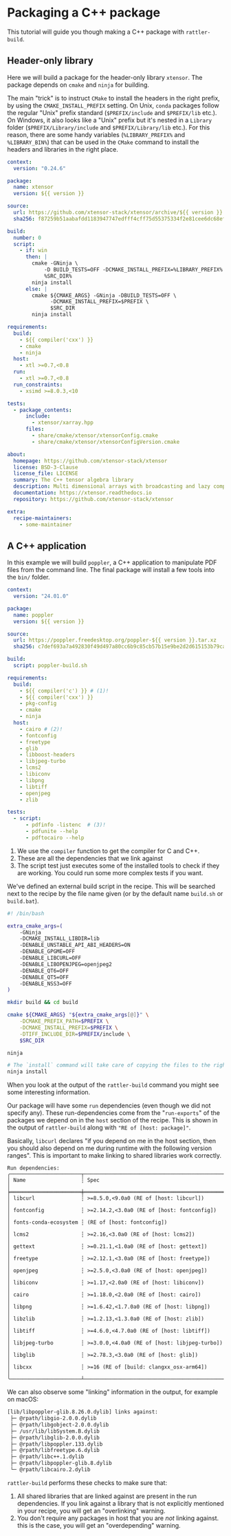 # Packaging a C++ package

This tutorial will guide you though making a C++ package with `rattler-build`.

## Header-only library

Here we will build a package for the header-only library `xtensor`. The package
depends on `cmake` and `ninja` for building.

The main "trick" is to instruct `CMake` to install the headers in the right
prefix, by using the `CMAKE_INSTALL_PREFIX` setting. On Unix, `conda` packages
follow the regular "Unix" prefix standard (`$PREFIX/include` and `$PREFIX/lib`
etc.). On Windows, it also looks like a "Unix" prefix but it's nested in a
`Library` folder (`$PREFIX/Library/include` and `$PREFIX/Library/lib` etc.). For
this reason, there are some handy variables (`%LIBRARY_PREFIX%` and
`%LIBRARY_BIN%`) that can be used in the `CMake` command to install the headers
and libraries in the right place.

```yaml title="recipe.yaml"
context:
  version: "0.24.6"

package:
  name: xtensor
  version: ${{ version }}

source:
  url: https://github.com/xtensor-stack/xtensor/archive/${{ version }}.tar.gz
  sha256: f87259b51aabafdd1183947747edfff4cff75d55375334f2e81cee6dc68ef655

build:
  number: 0
  script:
    - if: win
      then: |
        cmake -GNinja \
            -D BUILD_TESTS=OFF -DCMAKE_INSTALL_PREFIX=%LIBRARY_PREFIX% \
            %SRC_DIR%
        ninja install
      else: |
        cmake ${CMAKE_ARGS} -GNinja -DBUILD_TESTS=OFF \
              -DCMAKE_INSTALL_PREFIX=$PREFIX \
              $SRC_DIR
        ninja install

requirements:
  build:
    - ${{ compiler('cxx') }}
    - cmake
    - ninja
  host:
    - xtl >=0.7,<0.8
  run:
    - xtl >=0.7,<0.8
  run_constraints:
    - xsimd >=8.0.3,<10

tests:
  - package_contents:
      include:
        - xtensor/xarray.hpp
      files:
        - share/cmake/xtensor/xtensorConfig.cmake
        - share/cmake/xtensor/xtensorConfigVersion.cmake

about:
  homepage: https://github.com/xtensor-stack/xtensor
  license: BSD-3-Clause
  license_file: LICENSE
  summary: The C++ tensor algebra library
  description: Multi dimensional arrays with broadcasting and lazy computing
  documentation: https://xtensor.readthedocs.io
  repository: https://github.com/xtensor-stack/xtensor

extra:
  recipe-maintainers:
    - some-maintainer
```

## A C++ application

In this example we will build `poppler`, a C++ application to manipulate PDF
files from the command line. The final package will install a few tools into the
`bin/` folder.

```yaml title="recipe.yaml"
context:
  version: "24.01.0"

package:
  name: poppler
  version: ${{ version }}

source:
  url: https://poppler.freedesktop.org/poppler-${{ version }}.tar.xz
  sha256: c7def693a7a492830f49d497a80cc6b9c85cb57b15e9be2d2d615153b79cae08

build:
  script: poppler-build.sh

requirements:
  build:
    - ${{ compiler('c') }} # (1)!
    - ${{ compiler('cxx') }}
    - pkg-config
    - cmake
    - ninja
  host:
    - cairo # (2)!
    - fontconfig
    - freetype
    - glib
    - libboost-headers
    - libjpeg-turbo
    - lcms2
    - libiconv
    - libpng
    - libtiff
    - openjpeg
    - zlib

tests:
  - script:
      - pdfinfo -listenc  # (3)!
      - pdfunite --help
      - pdftocairo --help
```

1. We use the `compiler` function to get the compiler for C and C++.
2. These are all the dependencies that we link against
3. The script test just executes some of the installed tools to check if they
   are working. You could run some more complex tests if you want.

We've defined an external build script in the recipe. This will be searched next
to the recipe by the file name given (or by the default name `build.sh` or
`build.bat`).

```bash title="poppler-build.sh"
#! /bin/bash

extra_cmake_args=(
    -GNinja
    -DCMAKE_INSTALL_LIBDIR=lib
    -DENABLE_UNSTABLE_API_ABI_HEADERS=ON
    -DENABLE_GPGME=OFF
    -DENABLE_LIBCURL=OFF
    -DENABLE_LIBOPENJPEG=openjpeg2
    -DENABLE_QT6=OFF
    -DENABLE_QT5=OFF
    -DENABLE_NSS3=OFF
)

mkdir build && cd build

cmake ${CMAKE_ARGS} "${extra_cmake_args[@]}" \
    -DCMAKE_PREFIX_PATH=$PREFIX \
    -DCMAKE_INSTALL_PREFIX=$PREFIX \
    -DTIFF_INCLUDE_DIR=$PREFIX/include \
    $SRC_DIR

ninja

# The `install` command will take care of copying the files to the right place
ninja install
```

When you look at the output of the `rattler-build` command you might see some
interesting information.

Our package will have some `run` dependencies (even though we did not specify
any). These run-dependencies come from the "`run-exports`" of the packages we
depend on in the `host` section of the recipe.  This is shown in the output of
`rattler-build` along with `"RE of [host: package]"`.

Basically, `libcurl` declares "if you depend on me in the host section, then you
should also depend on me during runtime with the following version ranges". This
is important to make linking to shared libraries work correctly.

```
Run dependencies:
╭───────────────────────┬──────────────────────────────────────────────╮
│ Name                  ┆ Spec                                         │
╞═══════════════════════╪══════════════════════════════════════════════╡
│ libcurl               ┆ >=8.5.0,<9.0a0 (RE of [host: libcurl])       │
│ fontconfig            ┆ >=2.14.2,<3.0a0 (RE of [host: fontconfig])   │
│ fonts-conda-ecosystem ┆ (RE of [host: fontconfig])                   │
│ lcms2                 ┆ >=2.16,<3.0a0 (RE of [host: lcms2])          │
│ gettext               ┆ >=0.21.1,<1.0a0 (RE of [host: gettext])      │
│ freetype              ┆ >=2.12.1,<3.0a0 (RE of [host: freetype])     │
│ openjpeg              ┆ >=2.5.0,<3.0a0 (RE of [host: openjpeg])      │
│ libiconv              ┆ >=1.17,<2.0a0 (RE of [host: libiconv])       │
│ cairo                 ┆ >=1.18.0,<2.0a0 (RE of [host: cairo])        │
│ libpng                ┆ >=1.6.42,<1.7.0a0 (RE of [host: libpng])     │
│ libzlib               ┆ >=1.2.13,<1.3.0a0 (RE of [host: zlib])       │
│ libtiff               ┆ >=4.6.0,<4.7.0a0 (RE of [host: libtiff])     │
│ libjpeg-turbo         ┆ >=3.0.0,<4.0a0 (RE of [host: libjpeg-turbo]) │
│ libglib               ┆ >=2.78.3,<3.0a0 (RE of [host: glib])         │
│ libcxx                ┆ >=16 (RE of [build: clangxx_osx-arm64])      │
╰───────────────────────┴──────────────────────────────────────────────╯
```

We can also observe some "linking" information in the output, for example on
macOS:

```txt
[lib/libpoppler-glib.8.26.0.dylib] links against:
 ├─ @rpath/libgio-2.0.0.dylib
 ├─ @rpath/libgobject-2.0.0.dylib
 ├─ /usr/lib/libSystem.B.dylib
 ├─ @rpath/libglib-2.0.0.dylib
 ├─ @rpath/libpoppler.133.dylib
 ├─ @rpath/libfreetype.6.dylib
 ├─ @rpath/libc++.1.dylib
 ├─ @rpath/libpoppler-glib.8.dylib
 └─ @rpath/libcairo.2.dylib
```

`rattler-build` performs these checks to make sure that:

1. All shared libraries that are linked against are present in the run
   dependencies. If you link against a library that is not explicitly mentioned
   in your recipe, you will get an "overlinking" warning.
2. You don't require any packages in host that you are _not_ linking against.
   this is the case, you will get an "overdepending" warning.
